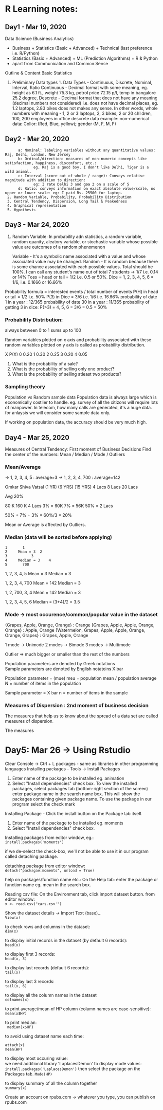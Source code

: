 # R Learning notes:

## Day1 - Mar 19, 2020
   Data Science (Business Analytics)
   * Business + Statistics (Basic + Advanced) + Technical (last preference i.e. R/Python)
   * Statistics (Basic + Advanced)  + ML (Prediction Algorithms) + R & Python
   * apart from Communication and Common Sense

   Outline & Content Basic Statistics
   1. Preliminary Data types
     1. Data Types - Continuous, Discrete, Nominal, Interval, Ratio
         Continuous - Decimal format with some meaning, eg. height as 6.1 ft., weight 75.3 kg, petrol price 72.15 p/l, temp in bangalore 25.2 degree, 
         Descrete - Decimal format that does not have any meaning (decimal numbers not considered) i.e. does not have decimal places, eg. 1.2 laptops, 2.83 bikes does not makes any sense.
             In other words, whole numbers with meaning - 1, 2  or 3 laptops, 2, 3 bikes, 2 or 20 children, 100, 200 employees in office
                           descrete data example:
                           non-numerical data:
                                 Collor: (Red, Blue, yellow); gender (M, F, M, F)
## Day2 - Mar 20, 2020
          a: Nominal: labeling variables without any quantitative values: Raj, Delhi, London, New Jersey
          b: Ordinal/direction: measures of non-numeric concepts like satisfaction, happiness, discomfort, etc.: 
                 eg. Raj is a good boy, I don't like Delhi, Tiger is a wild animal.
          c: Interval (score out of whole / range): Conveys relative magnitude with addition to direction: 
                 eg: I rate Delhi 3 and goa 2 on a scale of 5
          d: Ratio: conveys information on exact absolute value/scale, no upper or lower scale: eg: I paid Rs. 25500 for laptop.
     2. Random Variable, Probability, Probability Distribution
     3. Central Tendency, Dispersion, Long Tail & Peakedness
     4. Graphical representation
     5. Hypothesis


## Day3 - Mar 24, 2020
1. Random Variable: In probability adn statistics, a random variable, random quanity, aleatory variable, or stochastic variable whose possible value are outcomes of a random phenomenon

    Variable - It's a symbolic name associated with a value and whose associated value may be changed.
    Random - It is random because there is some chance associated with each possible values. Total should be 100%.
       I can call any student's name out of total 7 students -> 1/7 i.e. 0.14 or 14%
       Toss = head or tail = 1/2 i.e. 0.5 or 50%.
       Dice = 1, 2, 3, 4, 5, 6 = 1/6, i.e. 0.1666 or 16.66%

Probability formula = interested events / total number of events
  P(H) in head or tail = 1/2 i.e. 50%
  P(3) in Dice = 3/6 i.e. 1/6 i.e. 16.66%
  probability of date 1 in a year : 12/365
  probability of date 30 in a year : 11/365
  probability of getting 3 in dice: P(>3) = 4, 5, 6 = 3/6 = 0.5 = 50%

### Probability Distribution:
   always between 0 to 1
   sums up to 100

Random variables plotted on x axis and probability associated with these random variables plotted on y axis is called as probability distribution.

X	P(X)
0	0.20
1	0.30
2	0.25
3	0.20
4	0.05

1. What is the probability of a sale?
2. What is the probability of selling only one product?
3. What is the probability of selling atleast two products?

### Sampling theory
Population vs Random sample data
Population data is always large which is economically costlier to handle.
 eg. survey of all the citizons will require lots of manpower.
In telecom, how many calls are generated, it's a huge data. for anlaysis we will consider some sample data only.

If working on population data, the accuracy should be very much high.

## Day4 - Mar 25, 2020
Measures of Central Tendency: First moment of Business Decisions
Find the center of the numbers: Mean / Median / Mode / Outliers

### Mean/Average

 -> 1, 2, 3, 4, 5 : average=3
 -> 1, 2, 3, 4, 700 : average=142


Omkar		Shiva		Vatsal
(1 YR)		(6 YRS)		(15 YRS)
4 Lacs		8 Lacs		20 Lacs

Avg 20%

80 K		160 K		4 Lacs
				3% = 60K
		7% = 56K
50% = 2 Lacs

50% + 7% + 3% = 60%/3 = 20%

Mean or Average is affected by Outliers.

### Median (data will be sorted before applying)

	1		1
	2     Mean = 3	2
	3     		3
	4     Median = 3	4
	5		700
1, 2, 3, 4, 5
Mean = 3
Median = 3

1, 2, 3, 4, 700
Mean = 142
Median = 3

1, 2, 700, 3, 4
Mean = 142
Median = 3

1, 2, 3, 4, 5, 6
Median = (3+4)/2 = 3.5

### Mode -> most occurence/common/popular value in the dataset
{Grapes, Apple, Orange, Orange}			: Orange
{Grapes, Apple, Apple, Orange, Orange}			: Apple, Orange
{Watermelon, Grapes, Apple, Apple, Orange, Orange, Grapes}	: Grapes, Apple, Orange

1 mode  -> Unimode
2 modes -> Bimode
3 modes -> Multimode

Outlier => much bigger or smaller than the rest of the numbers

Population parameters are denoted by Greek notations	
Sample 	 parameters are denoted by English notatoins 	X bar

Population parameter = (mue)
meu = population mean / population average
N = number of items in the population

Sample parameter = X bar
n = number of items in the sample

### Measures of Dispersion : 2nd moment of business decision
The measures that help us to know about the spread of a data set are called measures of dispersion.

The measures 


# Day5: Mar 26 -> Using Rstudio
Clear Console -> Ctrl + L
packages - same as libraries in other programming languages
Installing packages - Tools -> Install Packages
   1. Enter name of the package to be installed eg. animation
   2. Select "Install dependencies" check box.
To view the installed packages, select packages tab (bottom-right section of the screen)
   enter package name in the search name box. This will show the packages containing given package name.
To use the package in our program select the check mark

Installing Package - Click the install button on the Package tab itself.
   1. Enter name of the package to be installed eg. moments
   2. Select "Install dependencies" check box.

Installing packages from editor window, eg.:<br/>
   ```install.packages('moments')```

if we de-select the check-box, we'll not be able to use it in our program called detaching package.

detaching package from editor window:<br/>
   ```detach("packagae:moments", unload = True)```

help on packages/function name etc.:
   On the Help tab: enter the package  or function name eg. mean in the search box.

Reading csv file:
   On the Environment tab, click import dataset button.
from editor window:<br/>
   ```x <- read.csv("cars.csv'")```

Show the dataset details -> Import Text (base)...<br/>
   ```View(x)```

to check rows and columns in the dataset:<br/>
   ```dim(x)```

to display initial records in the dataset (by default 6 records):<br/>
   ```head(x)```

to display first 3 records:<br/>
  ```head(x, 3)```

to display last records (default 6 records):<br/>
  ```tail(x)```

to display last 3 records:<br/>
  ```tail(x, 6)```

to display all the column names in the dataset<br/>
  ```colnames(x)```

to print average/mean of HP column (column names are case-sensitive):<br/>
  ```mean(x$HP)```

to print median:<br/>
  ``` median(x$HP)```

to avoid using dataset name each time:<br/>
```
attach(x)
mean(HP)
```
to display most occuring value:<br/>
  we need additional library 'LaplacesDemon' to display mode values:<br/>
  ```install.packages('LaplacesDemon')```
  then select the package on the Packages tab.
  ```Mode(HP)```

to display summary of all the column together<br/>
  ```summary(x)```

Create an account on rpubs.com -> whatever you type, you can publish on rpubs.com


  
